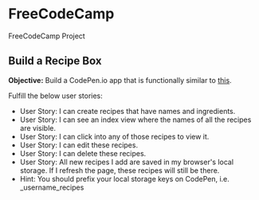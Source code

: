 # FreeCodeCamp
FreeCodeCamp Project

## Build a Recipe Box

**Objective:** Build a CodePen.io app that is functionally similar to [this](https://codepen.io/FreeCodeCamp/full/xVXWag/).

Fulfill the below user stories:
* User Story: I can create recipes that have names and ingredients.
* User Story: I can see an index view where the names of all the recipes are visible.
* User Story: I can click into any of those recipes to view it.
* User Story: I can edit these recipes.
* User Story: I can delete these recipes.
* User Story: All new recipes I add are saved in my browser's local storage. If I refresh the page, these recipes will still be there.
* Hint: You should prefix your local storage keys on CodePen, i.e. _username_recipes